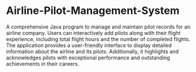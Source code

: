 # Airline-Pilot-Management-System
A comprehensive Java program to manage and maintain pilot records for an airline company. Users can interactively add pilots along with their flight experience, including total flight hours and the number of completed flights. The application provides a user-friendly interface to display detailed information about the airline and its pilots. Additionally, it highlights and acknowledges pilots with exceptional performance and outstanding achievements in their careers.
